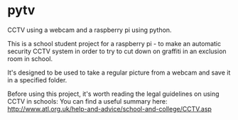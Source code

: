 pytv
====

CCTV using a webcam and a raspberry pi using python.

This is a school student project for a raspberry pi - to make an automatic security CCTV system in order to try to cut down on graffiti in an exclusion room in school.

It's designed to be used to take a regular picture from a webcam and save it in a specified folder.

Before using this project, it's worth reading the legal guidelines on using CCTV in schools: You can find a useful summary here: http://www.atl.org.uk/help-and-advice/school-and-college/CCTV.asp
